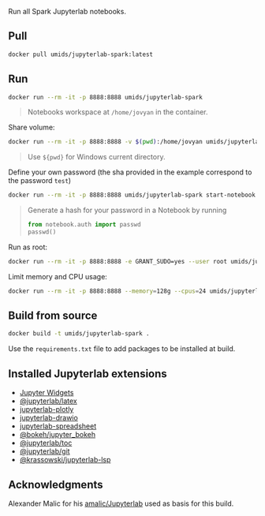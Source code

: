 Run all Spark Jupyterlab notebooks.

## Pull

```bash
docker pull umids/jupyterlab-spark:latest
```

## Run

```bash
docker run --rm -it -p 8888:8888 umids/jupyterlab-spark
```

> Notebooks workspace at `/home/jovyan` in the container.

Share volume:

```bash
docker run --rm -it -p 8888:8888 -v $(pwd):/home/jovyan umids/jupyterlab-spark
```

> Use `${pwd}` for Windows current directory.

Define your own password (the sha provided in the example correspond to the password `test`)

```bash
docker run --rm -it -p 8888:8888 umids/jupyterlab-spark start-notebook.sh  --NotebookApp.password='sha1:9316432938f9:93985dffbb854d31308dfe0602a51db947fb7d80'
```

> Generate a hash for your password in a Notebook by running
>
> ```python
> from notebook.auth import passwd
> passwd()
> ```

Run as root:

```bash
docker run --rm -it -p 8888:8888 -e GRANT_SUDO=yes --user root umids/jupyterlab-spark start-notebook.sh  --NotebookApp.password='sha1:HASH1:HASH2'
```

Limit memory and CPU usage:

```bash
docker run --rm -it -p 8888:8888 --memory=128g --cpus=24 umids/jupyterlab-spark
```

## Build from source

```bash
docker build -t umids/jupyterlab-spark .
```

Use the `requirements.txt` file to add packages to be installed at build.

## Installed Jupyterlab extensions

- [Jupyter Widgets](https://ipywidgets.readthedocs.io/en/latest/examples/Widget%20Basics.html)
- [@jupyterlab/latex](https://github.com/jupyterlab/jupyterlab-latex)
- [jupyterlab-plotly](https://www.npmjs.com/package/jupyterlab-plotly)
- [jupyterlab-drawio](https://github.com/QuantStack/jupyterlab-drawio)
- [jupyterlab-spreadsheet](https://github.com/quigleyj97/jupyterlab-spreadsheet)
- [@bokeh/jupyter_bokeh](https://github.com/bokeh/jupyter_bokeh)
- [@jupyterlab/toc](https://www.npmjs.com/package/@jupyterlab/toc)
- [@jupyterlab/git](https://www.npmjs.com/package/@jupyterlab/git)
- [@krassowski/jupyterlab-lsp](https://github.com/krassowski/jupyterlab-lsp)

## Acknowledgments

Alexander Malic for his [amalic/Jupyterlab](https://github.com/amalic/Jupyterlab) used as basis for this build.